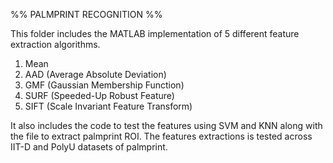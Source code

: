 %% PALMPRINT RECOGNITION %%

This folder includes the MATLAB implementation of 5 different feature extraction algorithms.
1. Mean
2. AAD (Average Absolute Deviation)
3. GMF (Gaussian Membership Function)
4. SURF (Speeded-Up Robust Feature)
5. SIFT (Scale Invariant Feature Transform)

It also includes the code to test the features using SVM and KNN along with the file to extract palmprint ROI.
The features extractions is tested across IIT-D and PolyU datasets of palmprint.
